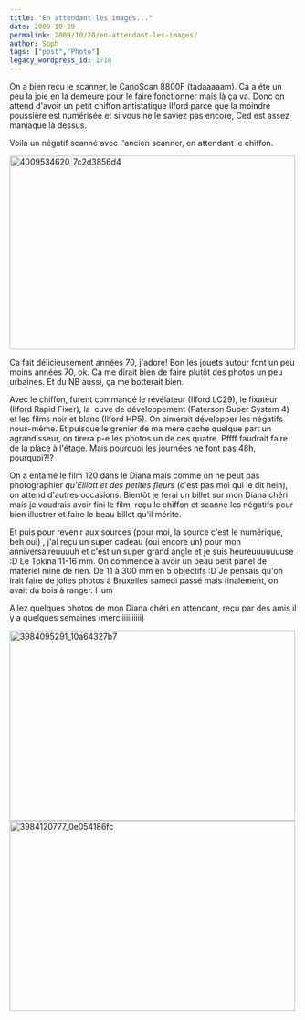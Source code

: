 ```yaml
---
title: "En attendant les images..."
date: 2009-10-20
permalink: 2009/10/20/en-attendant-les-images/
author: Soph
tags: ["post","Photo"]
legacy_wordpress_id: 1718
---
```


On a bien reçu le scanner, le CanoScan 8800F (tadaaaaam). Ca a été un peu la joie en la demeure pour le faire fonctionner mais là ça va. Donc on attend d'avoir un petit chiffon antistatique Ilford parce que la moindre poussière est numérisée et si vous ne le saviez pas encore, Ced est assez maniaque là dessus.

Voila un négatif scanné avec l'ancien scanner, en attendant le chiffon.

<img class="alignnone size-full wp-image-1721" title="4009534620_7c2d3856d4" src="https://64k.be/wp-content/uploads/2009/10/4009534620_7c2d3856d4.jpg" alt="4009534620_7c2d3856d4" width="500" height="339" />

Ca fait délicieusement années 70, j'adore! Bon les jouets autour font un peu moins années 70, ok. Ca me dirait bien de faire plutôt des photos un peu urbaines. Et du NB aussi, ça me botterait bien.

<!-- excerpt -->

Avec le chiffon, furent commandé le révélateur (Ilford LC29), le fixateur (Ilford Rapid Fixer), la  cuve de développement (Paterson Super System 4) et les films noir et blanc (Ilford HP5). On aimerait développer les négatifs nous-même. Et puisque le grenier de ma mère cache quelque part un agrandisseur, on tirera p-e les photos un de ces quatre. Pffff faudrait faire de la place à l'étage. Mais pourquoi les journées ne font pas 48h, pourquoi?!?

On a entamé le film 120 dans le Diana mais comme on ne peut pas photographier _qu'Elliott et des petites fleurs_ (c'est pas moi qui le dit hein), on attend d'autres occasions. Bientôt je ferai un billet sur mon Diana chéri mais je voudrais avoir fini le film, reçu le chiffon et scanné les négatifs pour bien illustrer et faire le beau billet qu'il mérite.

Et puis pour revenir aux sources (pour moi, la source c'est le numérique, beh oui) , j'ai reçu un super cadeau (oui encore un) pour mon anniversaireuuuuh et c'est un super grand angle et je suis heureuuuuuuuse :D Le Tokina 11-16 mm. On commence à avoir un beau petit panel de matériel mine de rien. De 11 à 300 mm en 5 objectifs :D Je pensais qu'on irait faire de jolies photos à Bruxelles samedi passé mais finalement, on avait du bois à ranger. Hum

Allez quelques photos de mon Diana chéri en attendant, reçu par des amis il y a quelques semaines (merciiiiiiiiiii)

<img class="alignnone size-full wp-image-1719" title="3984095291_10a64327b7" src="https://64k.be/wp-content/uploads/2009/10/3984095291_10a64327b7.jpg" alt="3984095291_10a64327b7" width="500" height="333" />

<img class="alignnone size-full wp-image-1720" title="3984120777_0e054186fc" src="https://64k.be/wp-content/uploads/2009/10/3984120777_0e054186fc.jpg" alt="3984120777_0e054186fc" width="500" height="333" />
